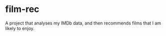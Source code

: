# film-rec
A project that analyses my IMDb data, and then recommends films that I am likely to enjoy.
